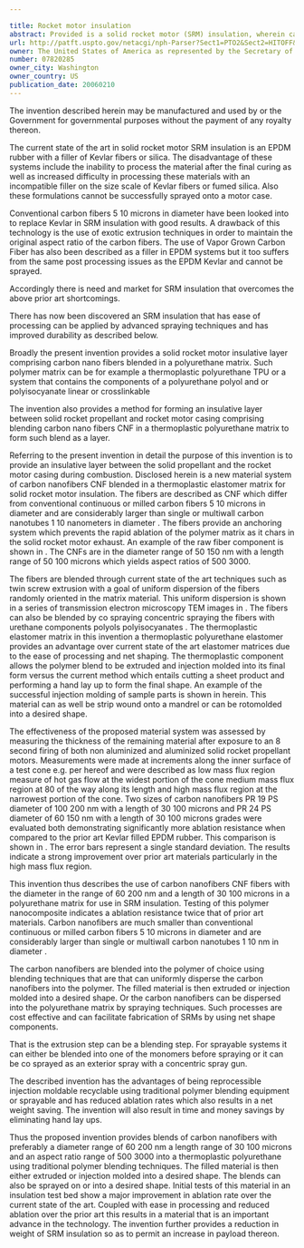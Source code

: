 ```yaml
---

title: Rocket motor insulation
abstract: Provided is a solid rocket motor (SRM) insulation, wherein carbon nano fibers (CNF) are blended into a polyurethane matrix so as to disperse the CNF in the polymer. The so blended material is then extruded, injection molded or sprayed on or into the desired shape. Such SRM insulation has reduced ablation over prior art insulations, resulting in reduction in weight of the insulation needed in such rockets, permitting increase of payload therein.
url: http://patft.uspto.gov/netacgi/nph-Parser?Sect1=PTO2&Sect2=HITOFF&p=1&u=%2Fnetahtml%2FPTO%2Fsearch-adv.htm&r=1&f=G&l=50&d=PALL&S1=07820285&OS=07820285&RS=07820285
owner: The United States of America as represented by the Secretary of the Air Force
number: 07820285
owner_city: Washington
owner_country: US
publication_date: 20060210
---
```

The invention described herein may be manufactured and used by or the Government for governmental purposes without the payment of any royalty thereon.

The current state of the art in solid rocket motor SRM insulation is an EPDM rubber with a filler of Kevlar fibers or silica. The disadvantage of these systems include the inability to process the material after the final curing as well as increased difficulty in processing these materials with an incompatible filler on the size scale of Kevlar fibers or fumed silica. Also these formulations cannot be successfully sprayed onto a motor case.

Conventional carbon fibers 5 10 microns in diameter have been looked into to replace Kevlar in SRM insulation with good results. A drawback of this technology is the use of exotic extrusion techniques in order to maintain the original aspect ratio of the carbon fibers. The use of Vapor Grown Carbon Fiber has also been described as a filler in EPDM systems but it too suffers from the same post processing issues as the EPDM Kevlar and cannot be sprayed.

Accordingly there is need and market for SRM insulation that overcomes the above prior art shortcomings.

There has now been discovered an SRM insulation that has ease of processing can be applied by advanced spraying techniques and has improved durability as described below.

Broadly the present invention provides a solid rocket motor insulative layer comprising carbon nano fibers blended in a polyurethane matrix. Such polymer matrix can be for example a thermoplastic polyurethane TPU or a system that contains the components of a polyurethane polyol and or polyisocyanate linear or crosslinkable 

The invention also provides a method for forming an insulative layer between solid rocket propellant and rocket motor casing comprising blending carbon nano fibers CNF in a thermoplastic polyurethane matrix to form such blend as a layer.

Referring to the present invention in detail the purpose of this invention is to provide an insulative layer between the solid propellant and the rocket motor casing during combustion. Disclosed herein is a new material system of carbon nanofibers CNF blended in a thermoplastic elastomer matrix for solid rocket motor insulation. The fibers are described as CNF which differ from conventional continuous or milled carbon fibers 5 10 microns in diameter and are considerably larger than single or multiwall carbon nanotubes 1 10 nanometers in diameter . The fibers provide an anchoring system which prevents the rapid ablation of the polymer matrix as it chars in the solid rocket motor exhaust. An example of the raw fiber component is shown in . The CNFs are in the diameter range of 50 150 nm with a length range of 50 100 microns which yields aspect ratios of 500 3000.

The fibers are blended through current state of the art techniques such as twin screw extrusion with a goal of uniform dispersion of the fibers randomly oriented in the matrix material. This uniform dispersion is shown in a series of transmission electron microscopy TEM images in . The fibers can also be blended by co spraying concentric spraying the fibers with urethane components polyols polyisocyanates . The thermoplastic elastomer matrix in this invention a thermoplastic polyurethane elastomer provides an advantage over current state of the art elastomer matrices due to the ease of processing and net shaping. The thermoplastic component allows the polymer blend to be extruded and injection molded into its final form versus the current method which entails cutting a sheet product and performing a hand lay up to form the final shape. An example of the successful injection molding of sample parts is shown in herein. This material can as well be strip wound onto a mandrel or can be rotomolded into a desired shape.

The effectiveness of the proposed material system was assessed by measuring the thickness of the remaining material after exposure to an 8 second firing of both non aluminized and aluminized solid rocket propellant motors. Measurements were made at increments along the inner surface of a test cone e.g. per hereof and were described as low mass flux region measure of hot gas flow at the widest portion of the cone medium mass flux region at 80 of the way along its length and high mass flux region at the narrowest portion of the cone. Two sizes of carbon nanofibers PR 19 PS diameter of 100 200 nm with a length of 30 100 microns and PR 24 PS diameter of 60 150 nm with a length of 30 100 microns grades were evaluated both demonstrating significantly more ablation resistance when compared to the prior art Kevlar filled EPDM rubber. This comparison is shown in . The error bars represent a single standard deviation. The results indicate a strong improvement over prior art materials particularly in the high mass flux region.

This invention thus describes the use of carbon nanofibers CNF fibers with the diameter in the range of 60 200 nm and a length of 30 100 microns in a polyurethane matrix for use in SRM insulation. Testing of this polymer nanocomposite indicates a ablation resistance twice that of prior art materials. Carbon nanofibers are much smaller than conventional continuous or milled carbon fibers 5 10 microns in diameter and are considerably larger than single or multiwall carbon nanotubes 1 10 nm in diameter .

The carbon nanofibers are blended into the polymer of choice using blending techniques that are that can uniformly disperse the carbon nanofibers into the polymer. The filled material is then extruded or injection molded into a desired shape. Or the carbon nanofibers can be dispersed into the polyurethane matrix by spraying techniques. Such processes are cost effective and can facilitate fabrication of SRMs by using net shape components.

That is the extrusion step can be a blending step. For sprayable systems it can either be blended into one of the monomers before spraying or it can be co sprayed as an exterior spray with a concentric spray gun.

The described invention has the advantages of being reprocessible injection moldable recyclable using traditional polymer blending equipment or sprayable and has reduced ablation rates which also results in a net weight saving. The invention will also result in time and money savings by eliminating hand lay ups.

Thus the proposed invention provides blends of carbon nanofibers with preferably a diameter range of 60 200 nm a length range of 30 100 microns and an aspect ratio range of 500 3000 into a thermoplastic polyurethane using traditional polymer blending techniques. The filled material is then either extruded or injection molded into a desired shape. The blends can also be sprayed on or into a desired shape. Initial tests of this material in an insulation test bed show a major improvement in ablation rate over the current state of the art. Coupled with ease in processing and reduced ablation over the prior art this results in a material that is an important advance in the technology. The invention further provides a reduction in weight of SRM insulation so as to permit an increase in payload thereon.

